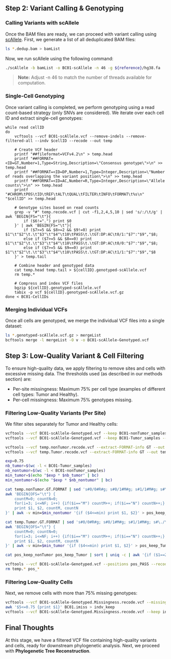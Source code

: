 ## Step 2: Variant Calling & Genotyping

### Calling Variants with scAllele
Once the BAM files are ready, we can proceed with variant calling using [scAllele](https://github.com/gxiaolab/scAllele/).
First, we generate a list of all deduplicated BAM files:

```sh
ls *.dedup.bam > bamList
```
Now, we run scAllele using the following command:

```sh
./scAllele -b bamList -o BC01-scAllele -n 46 -g ${reference}/hg38.fa 
```

> **Note:** Adjust -n 46 to match the number of threads available for computation.


### Single-Cell Genotyping
Once variant calling is completed, we perform genotyping using a read count-based strategy (only SNVs are considered).
We iterate over each cell ID and extract single-cell genotypes:

```
while read cellID
do
    vcftools --vcf BC01-scAllele.vcf --remove-indels --remove-filtered-all --indv $cellID --recode --out temp

    # Create VCF header
    printf "##fileformat=VCFv4.2\n" > temp.head
    printf "##FORMAT=<ID=GT,Number=1,Type=String,Description=\"Consensus genotype\">\n" >> temp.head
    printf "##FORMAT=<ID=DP,Number=1,Type=Integer,Description=\"Number of reads overlapping the variant position\">\n" >> temp.head
    printf "##FORMAT=<ID=AC,Number=R,Type=Integer,Description=\"Allele counts\">\n" >> temp.head
    printf "#CHROM\tPOS\tID\tREF\tALT\tQUAL\tFILTER\tINFO\tFORMAT\t%s\n" "$cellID" >> temp.head

    # Genotype sites based on read counts
    grep -v "#" temp.recode.vcf | cut -f1,2,4,5,10 | sed 's/:/\t/g' | awk 'BEGIN{FS="\t"}{
        if ($6!=".") print $0
    }' | awk 'BEGIN{FS="\t"}{
        if ($7>=5 && $8>=2 && $9!=0) print $1"\t"$2"\t.\t"$3"\t"$4"\t10\tPASS\t.\tGT:DP:AC\t0/1:"$7":"$9","$8;
        else if ($7>=5 && $8==0) print $1"\t"$2"\t.\t"$3"\t"$4"\t10\tPASS\t.\tGT:DP:AC\t0/0:"$7":"$9","$8;
        else if ($7>=5 && $9==0) print $1"\t"$2"\t.\t"$3"\t"$4"\t10\tPASS\t.\tGT:DP:AC\t1/1:"$7":"$9","$8
    }' > temp.tail

    # Combine header and genotyped data
    cat temp.head temp.tail > ${cellID}.genotyped-scAllele.vcf
    rm temp.*

    # Compress and index VCF files
    bgzip ${cellID}.genotyped-scAllele.vcf
    tabix -p vcf ${cellID}.genotyped-scAllele.vcf.gz
done < BC01-CellIDs
```

### Merging Individual VCFs
Once all cells are genotyped, we merge the individual VCF files into a single dataset:

```sh
ls *.genotyped-scAllele.vcf.gz > mergeList
bcftools merge -l mergeList -O v -o BC01-scAllele-Genotyped.vcf
```

## Step 3: Low-Quality Variant & Cell Filtering

To ensure high-quality data, we apply filtering to remove sites and cells with excessive missing data. The thresholds used (as described in our methods section) are:
- Per-site missingness: Maximum 75% per cell type (examples of different cell types: Tumor and Healthy).
- Per-cell missingness: Maximum 75% genotypes missing.

### Filtering Low-Quality Variants (Per Site)
We filter sites separately for Tumor and Healthy cells:

```sh
vcftools --vcf BC01-scAllele-Genotyped.vcf --keep BC01-nonTumor_samples --recode --out temp.nonTumor
vcftools --vcf BC01-scAllele-Genotyped.vcf --keep BC01-Tumor_samples --recode --out temp.Tumor

vcftools --vcf temp.nonTumor.recode.vcf --extract-FORMAT-info GT --out temp.nonTumor
vcftools --vcf temp.Tumor.recode.vcf --extract-FORMAT-info GT --out temp.Tumor

exp=0.75
nb_tumor=$(wc -l < BC01-Tumor_samples)
nb_nontumor=$(wc -l < BC01-nonTumor_samples)
min_tumor=$(echo "$exp * $nb_tumor" | bc)
min_nontumor=$(echo "$exp * $nb_nontumor" | bc)

cat temp.nonTumor.GT.FORMAT | sed 's#0/0#R#g; s#0/1#M#g; s#1/1#M#g; s#\./\.#N#g' | \
awk 'BEGIN{OFS="\t"} {
    countM=0; countN=0;
    for(i=3; i<=NF; i++) {if($i=="M") countM++; if($i=="N") countN++;}
    print $1, $2, countM, countN
}' | awk -v min=$min_nontumor '{if ($4<=min) print $1, $2}' > pos_keep_nonTumor

cat temp.Tumor.GT.FORMAT | sed 's#0/0#R#g; s#0/1#M#g; s#1/1#M#g; s#\./\.#N#g' | \
awk 'BEGIN{OFS="\t"} {
    countM=0; countN=0;
    for(i=3; i<=NF; i++) {if($i=="M") countM++; if($i=="N") countN++;}
    print $1, $2, countM, countN
}' | awk -v min=$min_tumor '{if ($4<=min) print $1, $2}' > pos_keep_Tumor

cat pos_keep_nonTumor pos_keep_Tumor | sort | uniq -c | awk '{if ($1==2) print $2, $3}' > pos_PASS

vcftools --vcf BC01-scAllele-Genotyped.vcf --positions pos_PASS --recode --out BC01-scAllele-Genotyped.Missingness
rm temp.* pos_*
```

### Filtering Low-Quality Cells
Next, we remove cells with more than 75% missing genotypes:

```sh
vcftools --vcf BC01-scAllele-Genotyped.Missingness.recode.vcf --missing-indv --out BC01
awk '$5<=0.75 {print $1}' BC01.imiss > indv_keep
vcftools --vcf BC01-scAllele-Genotyped.Missingness.recode.vcf --keep indv_keep --recode --out BC01-scAllele-Genotyped.Missingness.Indv
```

## Final Thoughts
At this stage, we have a filtered VCF file containing high-quality variants and cells, ready for downstream phylogenetic analysis.
Next, we proceed with **Phylogenetic Tree Reconstruction**.


